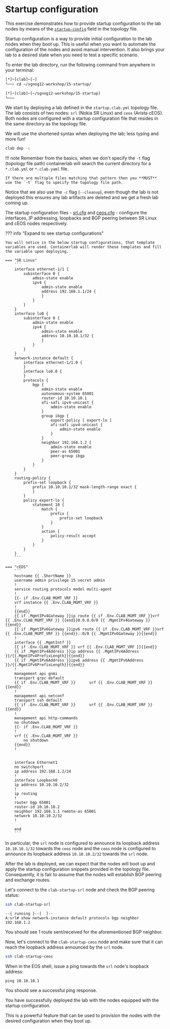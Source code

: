 # Startup configuration

This exercise demonstrates how to provide startup configuration to the lab nodes by means of the [`startup-config`](https://containerlab.dev/manual/nodes/#startup-config) field in the topology file.

Startup configuration is a way to provide initial configuration to the lab nodes when they boot up. This is useful when you want to automate the configuration of the nodes and avoid manual intervention. It also brings your lab to a desired state when you need to test a specific scenario.

To enter the lab directory, run the following command from anywhere in your terminal:

```bash
[*]─[clab]─[~]
└──> cd ~/sgnog12-workshop/15-startup/

[*]─[clab]─[~/sgnog12-workshop/15-startup]
└──>
```

We start by deploying a lab defined in the `startup.clab.yml` topology file. The lab consists of two nodes: `srl` (Nokia SR Linux) and `ceos` (Arista cEOS). Both nodes are configured with a startup configuration file that resides in the same directory as the topology file.

We will use the shortened syntax when deploying the lab; less typing and more fun!

```bash
clab dep -c
```
!!! note
    Remember from the basics, when we don't specify the `-t` flag (topology file path) containerlab will search the current directory for a `*.clab.yml` or `*.clab.yaml` file.

    If there are multiple files matching that pattern then you **MUST** use the `-t` flag to specify the topology file path.

Notice that we also use the `-c` flag (`--cleanup`), even though the lab is not deployed this ensures any lab artifacts are deleted and we get a fresh lab coming up.

The startup configuration files - [srl.cfg](srl.cfg) and [ceos.cfg](ceos.cfg) - configure the interfaces, IP addressing, loopbacks and BGP peering between SR Linux and cEOS nodes respectively.

??? info "Expand to see startup configurations"

    You will notice in the below startup configurations, that template variables are used. Containerlab will render these templates and fill the variable upon deploying.

    === "SR Linux"
        ```
        interface ethernet-1/1 {
            subinterface 0 {
                admin-state enable
                ipv4 {
                    admin-state enable
                    address 192.168.1.1/24 {
                    }
                }
            }
        }
        interface lo0 {
            subinterface 0 {
                admin-state enable
                ipv4 {
                    admin-state enable
                    address 10.10.10.1/32 {
                    }
                }
            }
        }
        network-instance default {
            interface ethernet-1/1.0 {
            }
            interface lo0.0 {
            }
            protocols {
                bgp {
                    admin-state enable
                    autonomous-system 65001
                    router-id 10.10.10.1
                    afi-safi ipv4-unicast {
                        admin-state enable
                    }
                    group ibgp {
                        export-policy [ export-lo ]
                        afi-safi ipv4-unicast {
                            admin-state enable
                        }
                    }
                    neighbor 192.168.1.2 {
                        admin-state enable
                        peer-as 65001
                        peer-group ibgp
                    }
                }
            }
        }
        routing-policy {
            prefix-set loopback {
                prefix 10.10.10.1/32 mask-length-range exact {
                }
            }
            policy export-lo {
                statement 10 {
                    match {
                        prefix {
                            prefix-set loopback
                        }
                    }
                    action {
                        policy-result accept
                    }
                }
            }
        }
        ```

    === "cEOS"
        ```
        hostname {{ .ShortName }}
        username admin privilege 15 secret admin
        !
        service routing protocols model multi-agent
        !
        {{- if .Env.CLAB_MGMT_VRF }}
        vrf instance {{ .Env.CLAB_MGMT_VRF }}
        !
        {{end}}
        {{ if .MgmtIPv4Gateway }}ip route {{ if .Env.CLAB_MGMT_VRF }}vrf {{ .Env.CLAB_MGMT_VRF }} {{end}}0.0.0.0/0 {{ .MgmtIPv4Gateway }}{{end}}
        {{ if .MgmtIPv6Gateway }}ipv6 route {{ if .Env.CLAB_MGMT_VRF }}vrf {{ .Env.CLAB_MGMT_VRF }} {{end}}::0/0 {{ .MgmtIPv6Gateway }}{{end}}
        !
        interface {{ .MgmtIntf }}
        {{ if .Env.CLAB_MGMT_VRF }} vrf {{ .Env.CLAB_MGMT_VRF }}{{end}}
        {{ if .MgmtIPv4Address }}ip address {{ .MgmtIPv4Address }}/{{.MgmtIPv4PrefixLength}}{{end}}
        {{ if .MgmtIPv6Address }}ipv6 address {{ .MgmtIPv6Address }}/{{.MgmtIPv6PrefixLength}}{{end}}
        !
        management api gnmi
        transport grpc default
        {{ if .Env.CLAB_MGMT_VRF }}      vrf {{ .Env.CLAB_MGMT_VRF }}{{end}}
        !
        management api netconf
        transport ssh default
        {{ if .Env.CLAB_MGMT_VRF }}      vrf {{ .Env.CLAB_MGMT_VRF }}{{end}}
        !
        management api http-commands
        no shutdown
        {{- if .Env.CLAB_MGMT_VRF }}
        !
        vrf {{ .Env.CLAB_MGMT_VRF }}
            no shutdown
        {{end}}
        !


        interface Ethernet1
        no switchport
        ip address 192.168.1.2/24
        !
        interface Loopback0
        ip address 10.10.10.2/32
        !
        ip routing
        !
        router bgp 65001
        router-id 10.10.10.2
        neighbor 192.168.1.1 remote-as 65001
        network 10.10.10.2/32
        !

        end
        ```


In particular, the `srl` node is configured to announce its loopback address `10.10.10.1/32` towards the `ceos` node and the `ceos` node is configured to announce its loopback address `10.10.10.2/32` towards the `srl` node.

After the lab is deployed, we can expect that the nodes will boot up and apply the startup configuration snippets provided in the topology file. Consequently, it is fair to assume that the nodes will establish BGP peering and exchange routes.

Let's connect to the `clab-startup-srl` node and check the BGP peering status:

```bash
ssh clab-startup-srl
```

```
--{ running }--[  ]--
A:srl# show network-instance default protocols bgp neighbor 192.168.1.2
```

You should see 1 route sent/received for the aforementioned BGP neighbor.

Now, let's connect to the `clab-startup-ceos` node and make sure that it can reach the loopback address announced by the `srl` node.

```bash
ssh clab-startup-ceos
```

When in the EOS shell, issue a ping towards the `srl` node's loopback address:

```
ping 10.10.10.1
```

You should see a successful ping response.

You have successfully deployed the lab with the nodes equipped with the startup configuration. 

This is a powerful feature that can be used to provision the nodes with the desired configuration when they boot up.